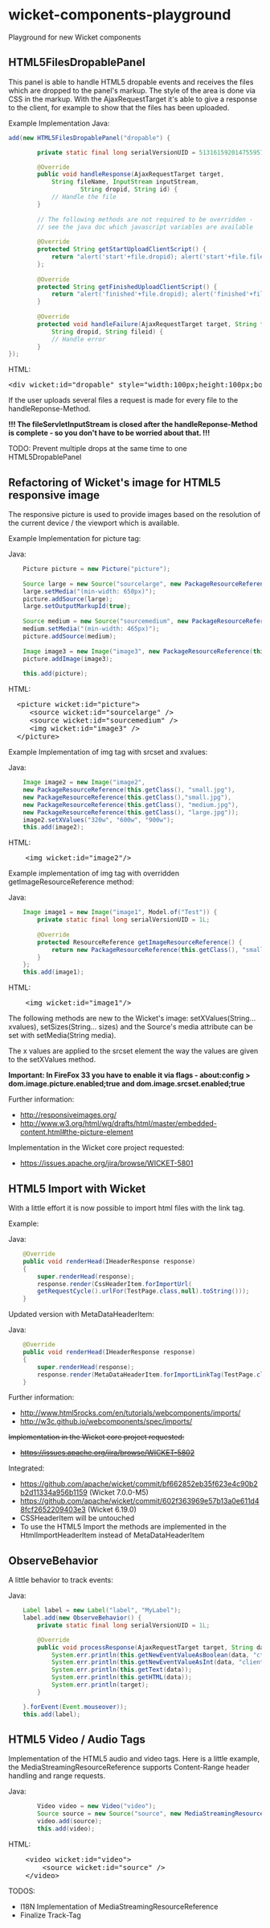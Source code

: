 wicket-components-playground
============================

Playground for new Wicket components

HTML5FilesDropablePanel
------------------
This panel is able to handle HTML5 dropable events and receives the files which are dropped to the panel's markup. The style of the area is done via CSS in the markup. With the AjaxRequestTarget it's able to give a response to the client, for example to show that the files has been uploaded.

Example Implementation
Java:
```java
add(new HTML5FilesDropablePanel("dropable") {

	    private static final long serialVersionUID = 5131615920147559576L;

	    @Override
	    public void handleResponse(AjaxRequestTarget target,
		    String fileName, InputStream inputStream,
                    String dropid, String id) {
		    // Handle the file
	    }
	    
 	    // The following methods are not required to be overridden - 
 	    // see the java doc which javascript variables are available
 
 	    @Override
	    protected String getStartUploadClientScript() {
			return "alert('start'+file.dropid); alert('start'+file.fileid);"; 
	    };
 
	    @Override
	    protected String getFinishedUploadClientScript() {
 			return "alert('finished'+file.dropid); alert('finished'+file.fileid);";
	    }
	    
	    @Override
    	protected void handleFailure(AjaxRequestTarget target, String fileName,
	    	String dropid, String fileid) {
	    	// Handle error
	    }
});
```

HTML:
<pre>
&lt;div wicket:id="dropable" style="width:100px;height:100px;border:1px solid black;"&gt;&lt;/div&gt;
</pre>

If the user uploads several files a request is made for every file to the handleReponse-Method.

<b>!!! The fileServletInputStream is closed after the handleReponse-Method is complete - so you don't have to be worried about that. !!!</b>

TODO: Prevent multiple drops at the same time to one HTML5DropablePanel

Refactoring of Wicket's image for HTML5 responsive image
------------------

The responsive picture is used to provide images based on the resolution of the current device / the viewport which is available. 

Example Implementation for picture tag:

Java:
```java
	Picture picture = new Picture("picture");
	
	Source large = new Source("sourcelarge", new PackageResourceReference(this.getClass(), "large.jpg"));
	large.setMedia("(min-width: 650px)");
	picture.addSource(large);
	large.setOutputMarkupId(true);
	
	Source medium = new Source("sourcemedium", new PackageResourceReference(this.getClass(), "medium.jpg"));
	medium.setMedia("(min-width: 465px)");
	picture.addSource(medium);
	
	Image image3 = new Image("image3", new PackageResourceReference(this.getClass(), "small.jpg"));
	picture.addImage(image3);
	
	this.add(picture);
```

HTML:
<pre>
  &lt;picture wicket:id="picture"&gt;
     &lt;source wicket:id="sourcelarge" /&gt;
     &lt;source wicket:id="sourcemedium" /&gt;
     &lt;img wicket:id="image3" /&gt;
  &lt;/picture>
</pre>


Example Implementation of img tag with srcset and xvalues:

Java:
```java
	Image image2 = new Image("image2", 
	new PackageResourceReference(this.getClass(), "small.jpg"), 
	new PackageResourceReference(this.getClass(),"small.jpg"), 
	new PackageResourceReference(this.getClass(), "medium.jpg"), 
	new PackageResourceReference(this.getClass(), "large.jpg"));
	image2.setXValues("320w", "600w", "900w");
	this.add(image2);
```

HTML:
<pre>
	&lt;img wicket:id="image2"/&gt;
</pre>

Example implementation of img tag with overridden getImageResourceReference method:

Java:
```java
	Image image1 = new Image("image1", Model.of("Test")) {
		private static final long serialVersionUID = 1L;
	
		@Override
		protected ResourceReference getImageResourceReference() {
			return new PackageResourceReference(this.getClass(), "small.jpg");
		}
	};
	this.add(image1);
```

HTML:
<pre>
	&lt;img wicket:id="image1"/&gt;
</pre>

The following methods are new to the Wicket's image: setXValues(String... xvalues), setSizes(String... sizes) and the Source's media attribute can be set with setMedia(String media).

The x values are applied to the srcset element the way the values are given to the setXValues method.

<b>Important: In FireFox 33 you have to enable it via flags - about:config &gt; dom.image.picture.enabled;true and dom.image.srcset.enabled;true</b>

Further information: 
* http://responsiveimages.org/
* http://www.w3.org/html/wg/drafts/html/master/embedded-content.html#the-picture-element

Implementation in the Wicket core project requested:
* https://issues.apache.org/jira/browse/WICKET-5801

HTML5 Import with Wicket
------------------

With a little effort it is now possible to import html files with the link tag.

Example:

Java:
```java
	@Override
	public void renderHead(IHeaderResponse response)
	{
		super.renderHead(response);
		response.render(CssHeaderItem.forImportUrl(
		getRequestCycle().urlFor(TestPage.class,null).toString()));
	}
```
Updated version with MetaDataHeaderItem:

Java:
```java
	@Override
	public void renderHead(IHeaderResponse response)
	{
		super.renderHead(response);
		response.render(MetaDataHeaderItem.forImportLinkTag(TestPage.class));
	}
```

Further information: 
* http://www.html5rocks.com/en/tutorials/webcomponents/imports/
* http://w3c.github.io/webcomponents/spec/imports/

~~Implementation in the Wicket core project requested:~~
* ~~https://issues.apache.org/jira/browse/WICKET-5802~~

Integrated:
* https://github.com/apache/wicket/commit/bf662852eb35f623e4c90b2b2d11334a956b1159 (Wicket 7.0.0-M5)
* https://github.com/apache/wicket/commit/602f363969e57b13a0e611d48fcf2652209403e3 (Wicket 6.19.0)
* CSSHeaderItem will be untouched
* To use the HTML5 Import the methods are implemented in the HtmlImportHeaderItem instead of MetaDataHeaderItem

ObserveBehavior
------------------

A little behavior to track events:

Java:
```java
	Label label = new Label("label", "MyLabel");
	label.add(new ObserveBehavior() {
		private static final long serialVersionUID = 1L;

		@Override
		public void processResponse(AjaxRequestTarget target, String data) throws JSONException {
			System.err.println(this.getNewEventValueAsBoolean(data, "ctrlKey"));
			System.err.println(this.getNewEventValueAsInt(data, "clientX"));
			System.err.println(this.getText(data));
			System.err.println(this.getHTML(data));
			System.err.println(target);
		}

	}.forEvent(Event.mouseover));
	this.add(label);
```

HTML5 Video / Audio Tags
------------------

Implementation of the HTML5 audio and video tags. Here is a little example, the MediaStreamingResourceReference supports Content-Range header handling and range requests.

Java:
```java
		Video video = new Video("video");
		Source source = new Source("source", new MediaStreamingResourceReference(this.getClass(), "big.mp4"));
		video.add(source);
		this.add(video);
```

HTML:
<pre>
	&lt;video wicket:id="video"&gt;
		&lt;source wicket:id="source" /&gt;
	&lt;/video&gt;
</pre>

TODOS: 
* I18N Implementation of MediaStreamingResourceReference
* Finalize Track-Tag
